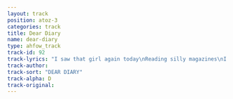 ```yaml
---
layout: track
position: atoz-3
categories: track
title: Dear Diary
name: dear-diary
type: ahfow_track
track-id: 92
track-lyrics: "I saw that girl again today\nReading silly magazines\nI saw that girl again today\nSinging songs of bubblegum\nI had my eyes peeled wide\nUp and down the dirty side\nI had my eyes peeled wide\nI think about her all the time\nAnd then you blew my mind\nAlways on my mind\nYou made an educated guess\nYou are an educated girl\nIt was a palace on wheels\nAnd I was just a drunken fool\nI had my eyes peeled wide\nUp and down the dirty side\nI got a head just like a beehive\nI think about her all the time\nWhy must you be\nA mystery to me?"
track-author: 
track-sort: "DEAR DIARY"
track-alpha: D
track-original: 
---
```

